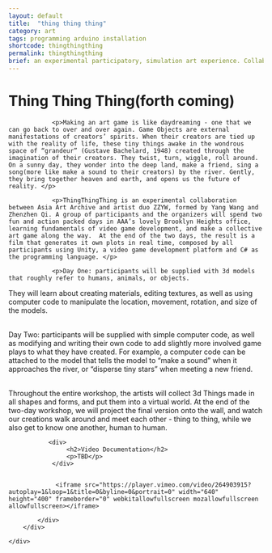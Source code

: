 ```yaml
---
layout: default
title:  "thing thing thing"
category: art
tags: programming arduino installation
shortcode: thingthingthing
permalink: thingthingthing
brief: an experimental participatory, simulation art experience. Collaboration between artist duo zzyw and Asia Art Archive.
---
```

<div class="content-container label-add-border" id="lightcubes">
	<div class="container-fluid">
		<div class="row">
			<div class="col-xs-10 col-xs-offset-1 text-center">
				<h1>Thing Thing Thing(forth coming)</h1>
                
				<p>Making an art game is like daydreaming - one that we can go back to over and over again. Game Objects are external manifestations of creators’ spirits. When their creators are tied up with the reality of life, these tiny things awake in the wondrous space of “grandeur” (Gustave Bachelard, 1948) created through the imagination of their creators. They twist, turn, wiggle, roll around. On a sunny day, they wonder into the deep land, make a friend, sing a song(more like make a sound to their creators) by the river. Gently, they bring together heaven and earth, and opens us the future of reality. </p>
                
                <p>ThingThingThing is an experimental collaboration between Asia Art Archive and artist duo ZZYW, formed by Yang Wang and Zhenzhen Qi. A group of participants and the organizers will spend two fun and action packed days in AAA’s lovely Brooklyn Heights office, learning fundamentals of video game development, and make a collective art game along the way.  At the end of the two days, the result is a film that generates it own plots in real time, composed by all participants using Unity, a video game development platform and C# as the programming language. </p>
                
                <p>Day One: participants will be supplied with 3d models that roughly refer to humans, animals, or objects. 
They will learn about creating materials, editing textures, as well as using computer code to manipulate the location, movement, rotation, and size of the models. <br><br>

Day Two: participants will be supplied with simple computer code, as well as modifying and writing their own code to add slightly more involved game plays to what they have created. For example, a computer code can be attached to the model that tells the model to “make a sound” when it approaches the river, or “disperse tiny stars” when meeting a new friend. <br><br>

Throughout the entire workshop, the artists will collect 3d Things made in all shapes and forms, and put them into a virtual world. At the end of the two-day workshop, we will project the final version onto the wall, and watch our creations walk around and meet each other - thing to thing, while we also get to know one another, human to human. 

</p>

               
               <div>
                    <h2>Video Documentation</h2>
                    <p>TBD</p>
                </div>

                 
                 <iframe src="https://player.vimeo.com/video/264903915?autoplay=1&loop=1&title=0&byline=0&portrait=0" width="640" height="400" frameborder="0" webkitallowfullscreen mozallowfullscreen allowfullscreen></iframe>
				
			</div>
		</div>

	</div>
</div>